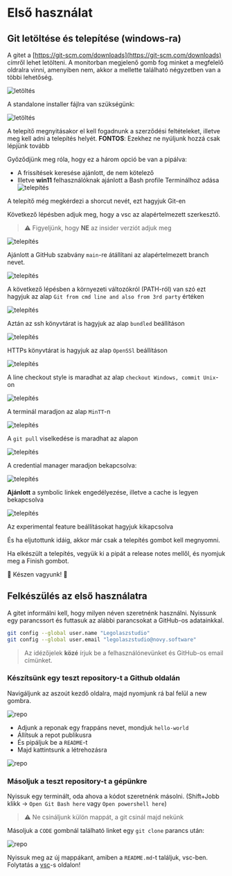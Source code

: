 # Első használat

## Git letöltése és telepítése (windows-ra)

A gitet a [https://git-scm.com/downloads](https://git-scm.com/downloads) címről lehet letölteni.
A monitorban megjelenő gomb fog minket a megfelelő oldralra vinni, amenyiben nem, akkor a mellette található négyzetben van a többi lehetőség.

![letöltés](./assets/setup/download1.png)

A standalone installer fájlra van szükségünk:

![letöltés](./assets/setup/download2.png)


A telepítő megnyitásakor el kell fogadnunk a szerződési feltételeket, illetve meg kell adni a telepítés helyét. **FONTOS**: Ezekhez ne nyúljunk hozzá csak lépjünk tovább

Győződjünk meg róla, hogy ez a három opció be van a pipálva:
- A frissítések keresése ajánlott, de nem kötelező
- Illetve **win11** felhasználóknak ajánlott a Bash profile Terminálhoz adása
![telepítés](./assets/setup/install1.png)

A telepítő még megkérdezi a shorcut nevét, ezt hagyjuk Git-en

Következő lépésben adjuk meg, hogy a vsc az alapértelmezett szerkesztő.
> :warning: Figyeljünk, hogy **NE** az insider verziót adjuk meg

![telepítés](./assets/setup/install2.png)

Ajánlott a GitHub szabvány `main`-re átállítani az alapértelmezett branch nevet.

![telepítés](./assets/setup/install3.png)

A következő lépésben a környezeti változókról (PATH-ról) van szó ezt hagyjuk az alap `Git from cmd line and also from 3rd party` értéken

![telepítés](./assets/setup/install4.png)

Aztán az ssh könyvtárat is hagyjuk az alap `bundled` beállításon

![telepítés](./assets/setup/install5.png)

HTTPs könyvtárat is hagyjuk az alap `OpenSSl` beállításon

![telepítés](./assets/setup/install6.png)

A line checkout style is maradhat az alap `checkout Windows, commit Unix`-on

![telepítés](./assets/setup/install7.png)

A terminál maradjon az alap `MinTT`-n

![telepítés](./assets/setup/install8.png)

A `git pull` viselkedése is maradhat az alapon

![telepítés](./assets/setup/install9.png)

A credential manager maradjon bekapcsolva:

![telepítés](./assets/setup/install10.png)

**Ajánlott** a symbolic linkek engedélyezése, illetve a cache is legyen bekapcsolva

![telepítés](./assets/setup/install11.png)

Az experimental feature beállításokat hagyjuk kikapcsolva

És ha eljutottunk idáig, akkor már csak a telepítés gombot kell megnyomni.

Ha elkészült a telepítés, vegyük ki a pipát a release notes mellől, és nyomjuk meg a Finish gombot.

🎉 Készen vagyunk! 🎉

## Felkészülés az első használatra

A gitet informálni kell, hogy milyen néven szeretnénk használni.
Nyissunk egy parancssort és futtasuk az alábbi parancsokat a GitHub-os adatainkkal.

```sh
git config --global user.name "Legolaszstudio"
git config --global user.email "legolaszstudio@novy.software"
```

> Az idézőjelek **közé** írjuk be a felhasználónevünket és GitHub-os email címünket.

### Készítsünk egy teszt repository-t a Github oldalán

Navigáljunk az aszoút kezdő oldalra, majd nyomjunk rá bal felül a new gombra.

![repo](./assets/setup/repo1.png)

- Adjunk a reponak egy frappáns nevet, mondjuk `hello-world`
- Állítsuk a repot publikusra
- És pipáljuk be a `README`-t
- Majd kattintsunk a létrehozásra

![repo](./assets/setup/repo2.png)

### Másoljuk a teszt repository-t a gépünkre

Nyissuk egy terminált, oda ahova a kódot szeretnénk másolni.
(Shift+Jobb klikk -> `Open Git Bash here` vagy `Open powershell here`)

> :warning: Ne csináljunk külön mappát, a git csinál majd nekünk

Másoljuk a `CODE` gombnál található linket egy `git clone` parancs után:

![repo](./assets/setup/clone.png)

Nyissuk meg az új mappákant, amiben a `README.md`-t találjuk, vsc-ben.
Folytatás a [vsc](vsc.md)-s oldalon!